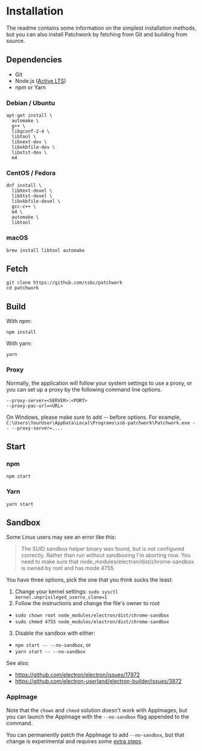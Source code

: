 # Installation

The readme contains some information on the simplest installation methods, but
you can also install Patchwork by fetching from Git and building from source.

## Dependencies

- Git
- Node.js ([Active LTS][node-active-lts])
- npm or Yarn

### Debian / Ubuntu

```shell
apt-get install \
  automake \
  g++ \
  libgconf-2-4 \
  libtool \
  libxext-dev \
  libxkbfile-dev \
  libxtst-dev \
  m4
```

### CentOS / Fedora

```shell
dnf install \
  libXext-devel \
  libXtst-devel \
  libxkbfile-devel \
  gcc-c++ \
  m4 \
  automake \
  libtool
```

### macOS

```shell
brew install libtool automake
```

## Fetch

```shell
git clone https://github.com/ssbc/patchwork
cd patchwork
```

## Build

With npm:

```shell
npm install
```

With yarn:

```shell
yarn
```

[node-active-lts]: https://github.com/nodejs/Release#release-schedule

### Proxy

Normally, the application will follow your system settings to use a proxy, or you can set up a proxy by the 
following command line options.

```
--proxy-server=<SERVER>:<PORT>
--proxy-pac-url=<URL>
```

On Windows, please make sure to add -- before options. For example,
`C:\Users\YourUser\AppData\Local\Programs\ssb-patchwork\Patchwork.exe -- --proxy-server=....`

## Start

### npm

```shell
npm start
```

### Yarn

```shell
yarn start
```

## Sandbox

Some Linux users may see an error like this:

> The SUID sandbox helper binary was found, but is not configured correctly.
> Rather than run without sandboxing I'm aborting now. You need to make sure
> that node_modules/electron/dist/chrome-sandbox is owned by root and has mode
> 4755.

You have three options, pick the one that you think sucks the least:

1. Change your kernel settings: `sudo sysctl kernel.unprivileged_userns_clone=1`
2. Follow the instructions and change the file's owner to root
  - `sudo chown root node_modules/electron/dist/chrome-sandbox`
  - `sudo chmod 4755 node_modules/electron/dist/chrome-sandbox`
3. Disable the sandbox with either:
  - `npm start -- --no-sandbox`, or
  - `yarn start -- --no-sandbox`

See also:

- https://github.com/electron/electron/issues/17972
- https://github.com/electron-userland/electron-builder/issues/3872

### AppImage

Note that the `chown` and `chmod` solution doesn't work with AppImages, but you can launch the AppImage with the `--no-sandbox` flag appended to the command.

You can permanently patch the AppImage to add `--no-sandbox`, but that change is experimental and requires some [extra steps][appimage-fix].

[appimage-fix]: https://github.com/ssbc/patchwork/issues/1217#issuecomment-559609983
